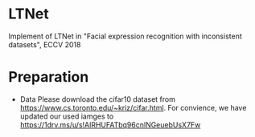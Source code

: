 # LTNet
Implement of LTNet in "Facial expression recognition with inconsistent datasets", ECCV 2018 

# Preparation
- Data
Please download the cifar10 dataset from https://www.cs.toronto.edu/~kriz/cifar.html.
For convience, we have updated our used iamges to https://1drv.ms/u/s!AlRHUFATbq96cnlNGeuebUsX7Fw
